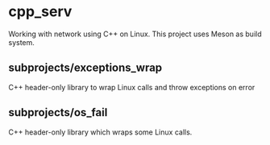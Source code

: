 # cpp_serv
Working with network using C++ on Linux.
This project uses Meson as build system.

## subprojects/exceptions_wrap
C++ header-only library to wrap Linux calls and throw exceptions on error

## subprojects/os_fail
C++ header-only library which wraps some Linux calls.
